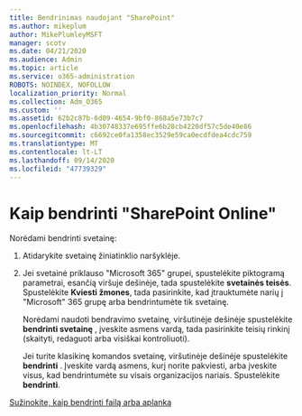 ```yaml
---
title: Bendrinimas naudojant "SharePoint"
ms.author: mikeplum
author: MikePlumleyMSFT
manager: scotv
ms.date: 04/21/2020
ms.audience: Admin
ms.topic: article
ms.service: o365-administration
ROBOTS: NOINDEX, NOFOLLOW
localization_priority: Normal
ms.collection: Adm_O365
ms.custom: ''
ms.assetid: 62b2c87b-6d09-4654-9bf0-868a5e73b7c7
ms.openlocfilehash: 4b30748337e695ffe6b28cb4220df57c5de40e86
ms.sourcegitcommit: c6692ce0fa1358ec3529e59ca0ecdfdea4cdc759
ms.translationtype: MT
ms.contentlocale: lt-LT
ms.lasthandoff: 09/14/2020
ms.locfileid: "47739329"
---
```

# <a name="how-to-share-in-sharepoint-online"></a>Kaip bendrinti "SharePoint Online"

Norėdami bendrinti svetainę:
  
1. Atidarykite svetainę žiniatinklio naršyklėje.
    
2. Jei svetainė priklauso "Microsoft 365" grupei, spustelėkite piktogramą parametrai, esančią viršuje dešinėje, tada spustelėkite **svetainės teisės**. Spustelėkite **Kviesti žmones**, tada pasirinkite, kad įtrauktumėte narių į "Microsoft" 365 grupę arba bendrintumėte tik svetainę. 
    
    Norėdami naudoti bendravimo svetainę, viršutinėje dešinėje spustelėkite **bendrinti svetainę** , įveskite asmens vardą, tada pasirinkite teisių rinkinį (skaityti, redaguoti arba visiškai kontroliuoti). 
    
    Jei turite klasikinę komandos svetainę, viršutinėje dešinėje spustelėkite **bendrinti** . Įveskite vardą asmens, kurį norite pakviesti, arba įveskite visus, kad bendrintumėte su visais organizacijos nariais. Spustelėkite **bendrinti**.
    
[Sužinokite, kaip bendrinti failą arba aplanką](https://go.microsoft.com/fwlink/?linkid=511430)
  

